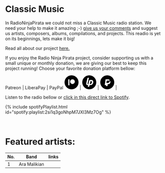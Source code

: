 # Classic Music

In RadioNinjaPirata we could not miss a Classic Music radio station. We need your help to make it amazing ;-) [give us your comments](https://www.patreon.com/posts/41520725) and suggest us artists, composers, albums, compilations, and projects. This readio is yet on its beginnings, lets make it big!

Read all about our project <a href="/">here.</a>

If you enjoy the Radio Ninja Pirata project, consider supporting us with a small unique or monthly donation, we are giving our best to keep this project running! Choose your favorite donation platform bellow:

 Patreon | LiberaPay | PayPal
<a href="https://www.patreon.com/radioninjapirata" target="_blank"><img src="assets/patreon_black_logo_500x500.png" alt="patreon" height="45" width="45" /></a> | <a href="https://liberapay.com/RadioNinjaPirata/donate" target="_blank"><img src="assets/liberapay_logo_500x500.png" alt="liberapay" height="45" width="45" /></a> | <a href="https://www.paypal.com/cgi-bin/webscr?cmd=_s-xclick&hosted_button_id=TWGZ3KKDLEDUE&source=url" target="_blank"><img src="assets/paypal_black_logo_500x500.png" alt="paypal" height="45" width="45" /></a> |

Listen to the radio bellow or [click in this direct link to Spotify](https://open.spotify.com/playlist/2si1q3goNhpM7JXl3Mz7Og?si=JKkTUiorR1WV-LDLijNTww).

{% include spotifyPlaylist.html id="spotify:playlist:2si1q3goNhpM7JXl3Mz7Og" %}

<br>

# Featured artists:

No. | Band | links
--- | ---- | -----
1 | Ara Malikian |     
